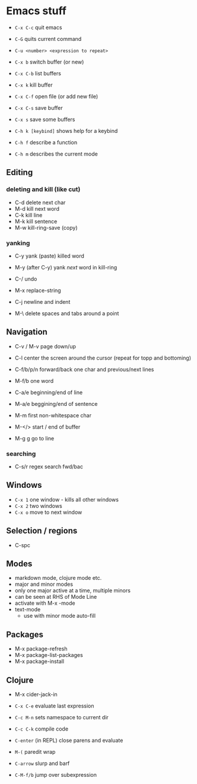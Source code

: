 # Emacs stuff

* `C-x C-c` quit emacs
* `C-G` quits current command
* `C-u <number> <expression to repeat>`

* `C-x b` switch buffer (or new)
* `C-x C-b` list buffers
* `C-x k` kill buffer
* `C-x C-f` open file (or add new file)
* `C-x C-s` save buffer
* `C-x s` save some buffers

* `C-h k [keybind]` shows help for a keybind
* `C-h f` describe a function
* `C-h m` describes the current mode

## Editing
### deleting and kill (like cut)
* C-d delete next char
* M-d kill next word
* C-k kill line
* M-k kill sentence
* M-w kill-ring-save (copy)

### yanking
* C-y yank (paste) killed word
* M-y (after C-y) yank _next_ word in kill-ring

* C-/ undo
* M-x replace-string
* C-j newline and indent
* M-\ delete spaces and tabs around a point

## Navigation
* C-v / M-v page down/up
* C-l center the screen around the cursor (repeat for topp and bottoming)

* C-f/b/p/n forward/back one char and previous/next lines
* M-f/b one word
* C-a/e beginning/end of line
* M-a/e beggining/end of sentence

* M-m first non-whitespace char
* M-</> start / end of buffer
* M-g g go to line

### searching
* C-s/r regex search fwd/bac


## Windows
* `C-x 1` one window - kills all other windows
* `C-x 2` two windows
* `C-x o` move to next window

## Selection / regions
* C-spc

## Modes
* markdown mode, clojure mode etc.
* major and minor modes
* only one major active at a time, multiple minors
* can be seen at RHS of Mode Line
* activate with M-x <mode>-mode
* text-mode
	* use with minor mode auto-fill

## Packages
* M-x package-refresh
* M-x package-list-packages
* M-x package-install

## Clojure
* M-x cider-jack-in
* `C-x C-e` evaluate last expression
* `C-c M-n` sets namespace to current dir
* `C-c C-k` compile code
* `C-enter` (in REPL) close parens and evaluate

* `M-(` paredit wrap
* `C-arrow` slurp and barf
* `C-M-f/b` jump over subexpression
